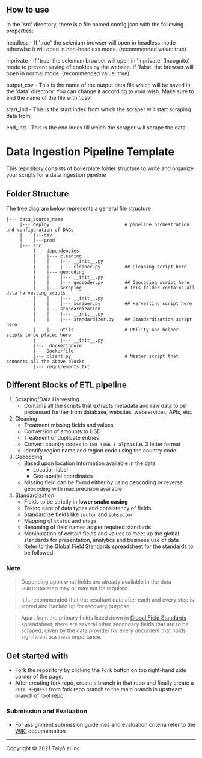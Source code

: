 ## How to use

In the 'src' directory, there is a file named config.json with the following properties:  

headless  - If 'true' the selenium browser will open in headless mode otherwise it will open in non-headless mode. (recommended value: true)  

inprivate - If 'true' the selenium browser will open in 'inprivate' (Incognito) mode to prevent saving of cookies by the website. If 'false' the browser will open in   normal mode. (recommended value: true)  

output_csv - This is the name of the output data file which will be saved in the 'data' directory. You can change it according to your wish. Make sure to end the name of the file with '.csv'

start_ind - This is the start index from which the scraper will start scraping data from.  

end_ind - This is the end index till which the scraper will scrape the data. 

# Data Ingestion Pipeline Template

This repository consists of boilerplate folder structure to write and organize your scripts for a data ingestion pipeline

## Folder Structure
The tree diagram below represents a general file structure

```
|--- data_source_name                      
     |--- deploy                            # pipeline orchestration and configuration of DAGs
     |    |---dev              
     |    |---prod
     |--- src
          |--- dependencies
          |    |--- cleaning
          |    |    |--- __init__.py
          |    |    |--- cleaner.py         ## Cleaning script here
          |    |--- geocoding
          |    |    |--- __init__.py
          |    |    |--- geocoder.py        ## Geocoding script here
          |    |--- scraping                # This folder contains all data harvesting scipts
          |    |    |--- __init__.py
          |    |    |--- scraper.py         ## Harvesting script here
          |    |--- standardization
          |    |    |--- __init__.py
          |    |    |--- standardizer.py    ## Standardization script here
          |    |--- utils                   # Utility and helper scipts to be placed here
          |         |--- __init__.py
          |--- .dockerignore
          |--- Dockerfile
          |--- client.py                    # Master script that connects all the above blocks
          |--- requirements.txt
```

## Different Blocks of ETL pipeline
1. Scraping/Data Harvesting
    - Contains all the scripts that extracts metadata and raw data to be processed further from database, websites, webservices, APIs, etc.
2. Cleaning
    - Treatment missing fields and values
    - Conversion of amounts to USD
    - Treatment of duplicate entries
    - Convert country codes to `ISO 3166-1 alpha3` i.e. 3 letter format
    - Identify region name and region code using the country code
3. Geocoding
    - Based upon location information available in the data
        - Location label
        - Geo-spatial coordinates
    - Missing field can be found either by using geocoding or reverse geocoding with max precision available
4. Standardization
    - Fields to be strictly in **lower snake casing**
    - Taking care of data types and consistency of fields
    - Standardize fields like `sector` and `subsector`
    - Mapping of `status` and `stage`
    - Renaming of field names as per required standards
    - Manipulation of certain fields and values to meet up the global standards for presentation, analytics and business use of data
    - Refer to the [Global Field Standards](https://docs.google.com/spreadsheets/d/1sbb7GxhpPBE4ohW6YQEakvrEkkFSwvUrXnmG4P_B0OI/edit#gid=0) spreadsheet for the standards to be followed

### Note
> Depending upon what fields are already available in the data `GEOCODING` step may or may not be required.

> It is recommended that the resultant data after each and every step is stored and backed up for recovery purpose.

> Apart from the primary fields listed down in [Global Field Standards](https://docs.google.com/spreadsheets/d/1sbb7GxhpPBE4ohW6YQEakvrEkkFSwvUrXnmG4P_B0OI/edit#gid=0) spreadsheet, there are several other secondary fields that are to be scraped; given by the data provider for every document that holds significant business importance.

## Get started with
- Fork the repository by clicking the `Fork` button on top right-hand side corner of the page.
- After creating fork repo, create a branch in that repo and finally create a `PULL REQUEST` from fork repo branch to the main branch in upstream branch of root repo.


### Submission and Evaluation
- For assignment submission guidelines and evaluation criteria refer to the [WIKI](https://github.com/Taiyo-ai/pt-mesh-pipeline/wiki) documentation

---
Copyright © 2021 Taiyō.ai Inc.
